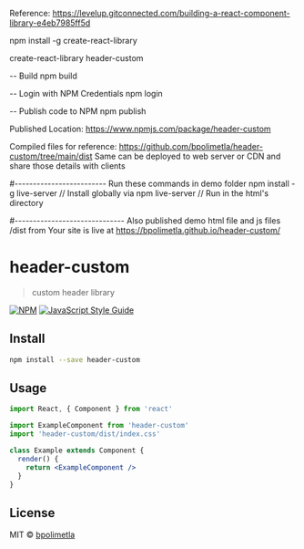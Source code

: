 Reference: https://levelup.gitconnected.com/building-a-react-component-library-e4eb7985ff5d


npm install -g create-react-library

create-react-library header-custom

-- Build 
npm build

-- Login with NPM Credentials
npm login

-- Publish code to NPM
npm publish 


Published Location: https://www.npmjs.com/package/header-custom

Compiled files for reference: https://github.com/bpolimetla/header-custom/tree/main/dist
Same can be deployed to web server or CDN and share those details with clients

#-------------------------
Run these commands in demo folder
npm install -g live-server // Install globally via npm
live-server                // Run in the html's directory

#------------------------------
Also published demo html file and js files /dist from
Your site is live at https://bpolimetla.github.io/header-custom/


# header-custom

> custom header library

[![NPM](https://img.shields.io/npm/v/header-custom.svg)](https://www.npmjs.com/package/header-custom) [![JavaScript Style Guide](https://img.shields.io/badge/code_style-standard-brightgreen.svg)](https://standardjs.com)

## Install

```bash
npm install --save header-custom
```

## Usage

```jsx
import React, { Component } from 'react'

import ExampleComponent from 'header-custom'
import 'header-custom/dist/index.css'

class Example extends Component {
  render() {
    return <ExampleComponent />
  }
}
```

## License

MIT © [bpolimetla](https://github.com/bpolimetla)
